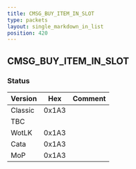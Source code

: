 ```yaml
---
title: CMSG_BUY_ITEM_IN_SLOT
type: packets
layout: single_markdown_in_list
position: 420
---
```


## CMSG_BUY_ITEM_IN_SLOT

### Status

Version    | Hex        | Comment
---------- | ---------- | ---------- 
Classic    | 0x1A3      | 
TBC        |            |
WotLK      | 0x1A3      | 
Cata       | 0x1A3      | 
MoP        | 0x1A3      | 